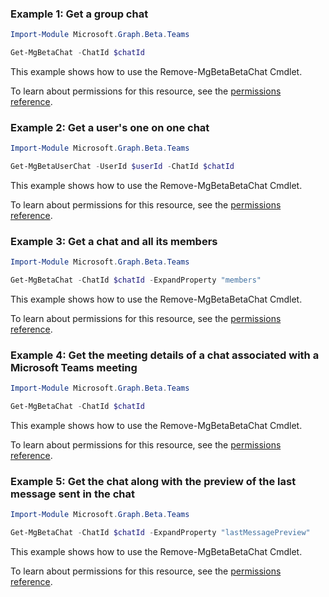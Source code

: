 ### Example 1: Get a group chat

```powershellImport-Module Microsoft.Graph.Beta.Teams

Get-MgBetaChat -ChatId $chatId
```
This example shows how to use the Remove-MgBetaBetaChat Cmdlet.
To learn about permissions for this resource, see the [permissions reference](/graph/permissions-reference).

### Example 2: Get a user's one on one chat

```powershellImport-Module Microsoft.Graph.Beta.Teams

Get-MgBetaUserChat -UserId $userId -ChatId $chatId
```
This example shows how to use the Remove-MgBetaBetaChat Cmdlet.
To learn about permissions for this resource, see the [permissions reference](/graph/permissions-reference).

### Example 3: Get a chat and all its members

```powershellImport-Module Microsoft.Graph.Beta.Teams

Get-MgBetaChat -ChatId $chatId -ExpandProperty "members"
```
This example shows how to use the Remove-MgBetaBetaChat Cmdlet.
To learn about permissions for this resource, see the [permissions reference](/graph/permissions-reference).

### Example 4: Get the meeting details of a chat associated with a Microsoft Teams meeting

```powershellImport-Module Microsoft.Graph.Beta.Teams

Get-MgBetaChat -ChatId $chatId
```
This example shows how to use the Remove-MgBetaBetaChat Cmdlet.
To learn about permissions for this resource, see the [permissions reference](/graph/permissions-reference).

### Example 5: Get the chat along with the preview of the last message sent in the chat

```powershellImport-Module Microsoft.Graph.Beta.Teams

Get-MgBetaChat -ChatId $chatId -ExpandProperty "lastMessagePreview"
```
This example shows how to use the Remove-MgBetaBetaChat Cmdlet.
To learn about permissions for this resource, see the [permissions reference](/graph/permissions-reference).


